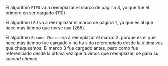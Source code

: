 El algoritmo `FIFO` va a reemplazar el marco de página 3, ya que fue el primero en ser cargado (110).

El algoritmo `LRU` va a reemplazar el marco de página 1, ya que es al que hace más tiempo que no se usa (265).

El algoritmo `Second Chance` va a reemplazar el marco 2, porque es el que hace más tiempo fue cargado y no ha sido referenciado desde la última vez que chequeamos. El marco 3 fue cargado antes, pero como fue referenciado desde la última vez que tuvimos que reemplazar, se gana su *second chance*.
